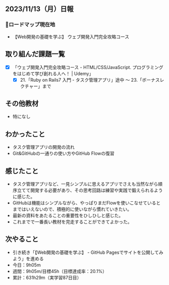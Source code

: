 ## 2023/11/13（月）日報
### :round_pushpin:ロードマップ現在地
- 【Web開発の基礎を学ぶ】 ウェブ開発入門完全攻略コース
## 取り組んだ課題一覧
- [x] 「ウェブ開発入門完全攻略コース - HTML/CSS/JavaScript. プログラミングをはじめて学び創れる人へ！ | Udemy」
  - [x] 21.「Ruby on Rails7 入門 - タスク管理アプリ」途中 〜 23.「ボーナスレクチャー」まで
## その他教材
- 特になし
## わかったこと
- タスク管理アプリの開発の流れ
- Git&GitHubの一通りの使い方やGitHub Flowの復習
## 感じたこと
- タスク管理アプリなど、一見シンプルに思えるアプリでさえも当然ながら順序立てて開発する必要があり、その思考回路は練習や実践で鍛えられるように感じた。
- GitHubは機能はシンプルながら、やっぱりまだFlowを使いこなせているとまではいえないので、積極的に使いながら慣れていきたい。
- 最新の資料をあたることの重要性をひしひしと感じた。
- これまでで一番長い教材を完走することができてよかった。
## 次やること
- 引き続き「【Web開発の基礎を学ぶ】 - GitHub Pagesでサイトを公開してみよう」を進める
- 今日：9h05m
- 週間：9h05m/目標45h（目標達成率：20.1%）
- 累計：631h29m（実学習87日目）
